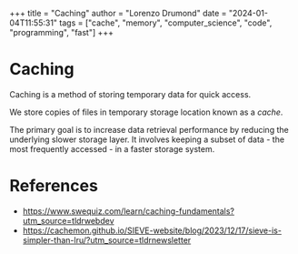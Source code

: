+++
title = "Caching"
author = "Lorenzo Drumond"
date = "2024-01-04T11:55:31"
tags = ["cache",  "memory",  "computer_science",  "code",  "programming",  "fast"]
+++


# Caching
Caching is a method of storing temporary data for quick access.

We store copies of files in temporary storage location known as a _cache_.

The primary goal is to increase data retrieval performance by reducing the underlying
slower storage layer. It involves keeping a subset of data - the most frequently accessed -
in a faster storage system.

# References
- https://www.swequiz.com/learn/caching-fundamentals?utm_source=tldrwebdev
- https://cachemon.github.io/SIEVE-website/blog/2023/12/17/sieve-is-simpler-than-lru/?utm_source=tldrnewsletter
